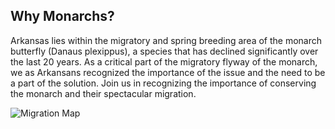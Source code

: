 ## Why Monarchs?
Arkansas lies within the migratory and spring breeding area of the monarch butterfly (Danaus plexippus), a species that has declined significantly over the last 20 years. As a critical part of the migratory flyway of the monarch, we as Arkansans recognized the importance of the issue and the need to be a part of the solution. Join us in recognizing the importance of conserving the monarch and their spectacular migration.

![Migration Map](/img/migration-map.png)